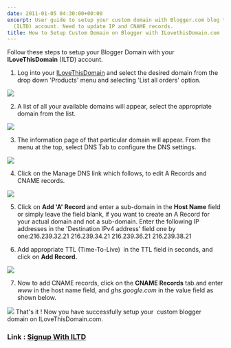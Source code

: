 ```yaml
---
date: 2011-01-05 04:30:00+00:00
excerpt: User guide to setup your custom domain with Blogger.com blog through ILoveThisDomain
  (ILTD) account. Need to update IP and CNAME records.
title: How to Setup Custom Domain on Blogger with ILovethisDomain.com
---
```


Follow these steps to setup your Blogger Domain with your **ILoveThisDomain** (ILTD) account.



	
  1. Log into your [ILoveThisDomain](http://rt.cx/iltd) and select the desired domain from the drop down 'Products' menu and selecting 'List all orders' option.

[![](https://rtcamp.com/wp-content/uploads/2010/12/B2W-ILTD-1.jpg)](https://rtcamp.com/wp-content/uploads/2010/12/B2W-ILTD-1.jpg)
	
  2. A list of all your available domains will appear, select the appropriate domain from the list.

[![](https://rtcamp.com/wp-content/uploads/2011/01/b2w-iltd2.png)](https://rtcamp.com/wp-content/uploads/2011/01/b2w-iltd2.png)
	
  3. The information page of that particular domain will appear. From the menu at the top, select DNS Tab to configure the DNS settings.

[![](https://rtcamp.com/wp-content/uploads/2011/01/B2W-ILTD-3.jpg)](https://rtcamp.com/wp-content/uploads/2011/01/B2W-ILTD-3.jpg)
	
  4. Click on the Manage DNS link which follows, to edit A Records and CNAME records.

[![](https://rtcamp.com/wp-content/uploads/2011/01/B2W-iltd-4-600x245.jpg)](https://rtcamp.com/wp-content/uploads/2011/01/B2W-iltd-4.jpg)
	
  5. Click on **Add 'A' Record** and enter a sub-domain in the **Host Name** field or simply leave the field blank, if you want to create an A Record for your actual domain and not a sub-domain. Enter the following IP addresses in the 'Destination IPv4 address' field one by one:216.239.32.21
216.239.34.21
216.239.36.21
216.239.38.21

	
  6. Add appropriate TTL (Time-To-Live)  in the TTL field in seconds, and click on **Add Record.**

[![](https://rtcamp.com/wp-content/uploads/2011/01/b2w-iltd-10-600x278.jpg)](https://rtcamp.com/wp-content/uploads/2011/01/b2w-iltd-10.jpg)
	
  7. Now to add CNAME records, click on the **CNAME Records** tab.and enter _www_ in the host name field, and _ghs.google.com_ in the value field as shown below.

[![](https://rtcamp.com/wp-content/uploads/2011/01/b2w-iltd-9-600x373.jpg)](https://rtcamp.com/wp-content/uploads/2011/01/b2w-iltd-9.jpg)
That's it ! Now you have successfully setup your  custom blogger domain on ILoveThisDomain.com.


### Link : [Signup With ILTD](http://rt.cx/iltd)
